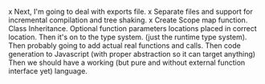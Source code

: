 
x   Next, I'm going to deal with exports file.
x   Separate files and support for incremental compilation and tree shaking.
x   Create Scope map function.
    Class Inheritance.
    Optional function parameters locations placed in correct location.
    Then it's on to the type system. (just the runtime type system).
    Then probably going to add actual real functions and calls.
    Then code generation to Javascript (with proper abstraction so it can target anything)
    Then we should have a working (but pure and without external function interface yet) language.
